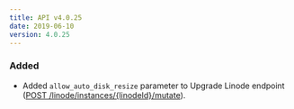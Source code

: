 ```yaml
---
title: API v4.0.25
date: 2019-06-10
version: 4.0.25
---
```


### Added

- Added `allow_auto_disk_resize` parameter to Upgrade Linode endpoint ([POST /linode/instances/{linodeId}/mutate](/docs/api/linode-instances/linode-upgrade/)).
